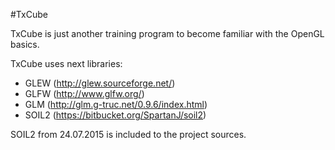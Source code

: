 #TxCube

TxCube is just another training program to become familiar with the OpenGL basics.

TxCube uses next libraries:
* GLEW (http://glew.sourceforge.net/)
* GLFW (http://www.glfw.org/)
* GLM (http://glm.g-truc.net/0.9.6/index.html)
* SOIL2 (https://bitbucket.org/SpartanJ/soil2)

SOIL2 from 24.07.2015 is included to the project sources.
